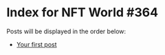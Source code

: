 # Index for NFT World #364
Posts will be displayed in the order below:

- [Your first post](./001-first.md)

